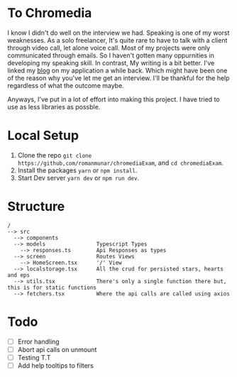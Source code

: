 # To Chromedia

I know I didn't do well on the interview we had. Speaking is one of my worst weaknesses. As a solo freelancer, It's quite rare to have to talk with a client through video call, let alone voice call. Most of my projects were only communicated through emails. So I haven't gotten many oppurnities in developing my speaking skill. In contrast, My writing is a bit better. I've linked my [blog](https://romanmunar.netlify.app/blog) on my application a while back. Which might have been one of the reason why you've let me get an interview. I'll be thankful for the help regardless of what the outcome maybe.

Anyways, I've put in a lot of effort into making this project. I have tried to use as less libraries as possble.

# Local Setup

1. Clone the repo `git clone https://github,com/romanmunar/chromediaExam`, and `cd chromediaExam`.
2. Install the packages `yarn` or `npm install`.
3. Start Dev server `yarn dev` or `npm run dev`.

# Structure

```
/
--> src
  --> components
  --> models                Typescript Types
    --> responses.ts        Api Responses as types
  --> screen                Routes Views
    --> HomeScreen.tsx      '/' View
  --> localstorage.tsx      All the crud for persisted stars, hearts and eps
  --> utils.tsx             There's only a single function there but, this is for static functions
  --> fetchers.tsx          Where the api calls are called using axios
```

# Todo

- [ ] Error handling
- [ ] Abort api calls on unmount
- [ ] Testing T.T
- [ ] Add help tooltips to filters
